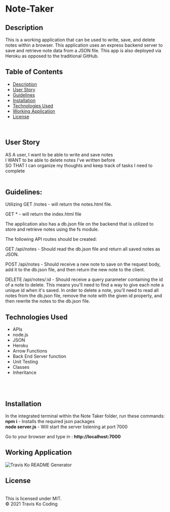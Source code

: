 # Note-Taker


## Description

This is a working application that can be used to write, save, and delete notes within a browser. This application uses an express backend server to save and retrieve note data from a JSON file. This app is also deployed via Heroku as opposed to the traditional GitHub.


## Table of Contents

- [Description](#description)
- [User Story](#user-story)
- [Guidelines](#guidelines)
- [Installation](#installation)
- [Technologies Used](#technologies-used)
- [Working Application](#working-application)
- [License](#license)
<br />

## User Story

AS A user, I want to be able to write and save notes
<br />
I WANT to be able to delete notes I've written before
<br />
SO THAT I can organize my thoughts and keep track of tasks I need to complete
<br />
<br />

## Guidelines:

Utilizing GET /notes - will return the notes.html file.

GET * - will return the index.html file

The application also has a db.json file on the backend that is utilized to store and retrieve notes using the fs module.

The following API routes should be created:

GET /api/notes - Should read the db.json file and return all saved notes as JSON.

POST /api/notes - Should receive a new note to save on the request body, add it to the db.json file, and then return the new note to the client.


DELETE /api/notes/:id - Should receive a query parameter containing the id of a note to delete. This means you'll need to find a way to give each note a unique id when it's saved. In order to delete a note, you'll need to read all notes from the db.json file, remove the note with the given id property, and then rewrite the notes to the db.json file.

## Technologies Used

- APIs
- node.js
- JSON
- Heroku
- Arrow Functions
- Back End Server function
- Unit Testing
- Classes
- Inheritance
<br />
<br />

## Installation

In the integrated terminal within the Note Taker folder, run these commands:
<br />
<strong>npm i</strong>    -    Installs the required json packages
<br />
<strong>node server.js</strong>     -      Will start the server listening at port 7000
<br />

Go to your browser and type in :
<strong>http://localhost:7000</strong>


## Working Application
![Travis Ko README Generator](./public/note-taker.gif)


## License
<br />
This is licensed under MIT.
<br />
© 2021 Travis Ko Coding